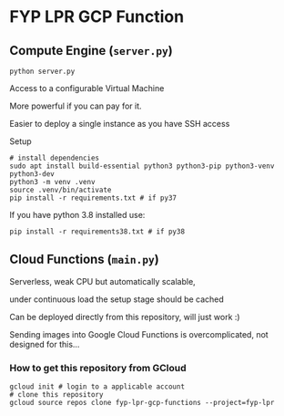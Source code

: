 # FYP LPR GCP Function

## Compute Engine (`server.py`)

```
python server.py
```

Access to a configurable Virtual Machine

More powerful if you can pay for it.

Easier to deploy a single instance as you have SSH access

Setup
```
# install dependencies
sudo apt install build-essential python3 python3-pip python3-venv python3-dev
python3 -m venv .venv
source .venv/bin/activate
pip install -r requirements.txt # if py37
```

If you have python 3.8 installed use:
```
pip install -r requirements38.txt # if py38
```

## Cloud Functions (`main.py`)

Serverless, weak CPU but automatically scalable, 

under continuous load the setup stage should be cached

Can be deployed directly from this repository, will just work :)

Sending images into Google Cloud Functions is overcomplicated, not designed for this...

### How to get this repository from GCloud
```
gcloud init # login to a applicable account
# clone this repository
gcloud source repos clone fyp-lpr-gcp-functions --project=fyp-lpr
```
